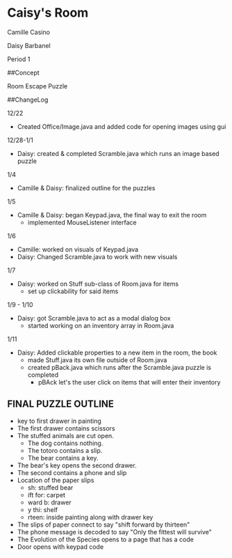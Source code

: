 Caisy's Room
===

Camille Casino

Daisy Barbanel

Period 1

##Concept

Room Escape Puzzle

##ChangeLog

12/22
- Created Office/Image.java and added code for opening images using gui

12/28-1/1
- Daisy: created & completed Scramble.java which runs an image based puzzle

1/4
- Camille & Daisy: finalized outline for the puzzles

1/5
- Camille & Daisy: began Keypad.java, the final way to exit the room
  - implemented MouseListener interface

1/6
- Camille: worked on visuals of Keypad.java
- Daisy: Changed Scramble.java to work with new visuals

1/7
- Daisy: worked on Stuff sub-class of Room.java for items
  - set up clickability for said items

1/9 - 1/10
- Daisy: got Scramble.java to act as a modal dialog box
  - started working on an inventory array in Room.java

1/11
- Daisy: Added clickable properties to a new item in the room, the book
  - made Stuff.java its own file outside of Room.java
  - created pBack.java which runs after the Scramble.java puzzle is completed
    - pBAck let's the user click on items that will enter their inventory

## FINAL PUZZLE OUTLINE

- key to first drawer in painting
- The first drawer contains scissors
- The stuffed animals are cut open.
  - The dog contains nothing.
  - The totoro contains a slip.
  - The bear contains a key.
- The bear's key opens the second drawer.
- The second contains a phone and slip
- Location of the paper slips
  - sh: stuffed bear
  - ift for: carpet
  - ward b: drawer
  - y thi: shelf
  - rteen: inside painting along with drawer key
- The slips of paper connect to say "shift forward by thirteen"
- The phone message is decoded to say "Only the fittest will survive"
- The Evolution of the Species opens to a page that has a code
- Door opens with keypad code
